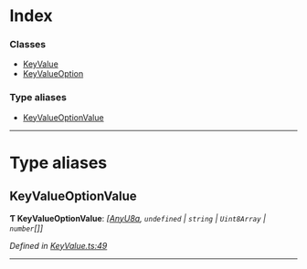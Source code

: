 

# Index

### Classes

* [KeyValue](../classes/_keyvalue_.keyvalue.md)
* [KeyValueOption](../classes/_keyvalue_.keyvalueoption.md)

### Type aliases

* [KeyValueOptionValue](_keyvalue_.md#keyvalueoptionvalue)

---

# Type aliases

<a id="keyvalueoptionvalue"></a>

##  KeyValueOptionValue

**Ƭ KeyValueOptionValue**: *[[AnyU8a](_types_.md#anyu8a),  `undefined` &#124; `string` &#124; `Uint8Array` &#124; `number`[]]*

*Defined in [KeyValue.ts:49](https://github.com/polkadot-js/api/blob/f923cab/packages/types/src/KeyValue.ts#L49)*

___

